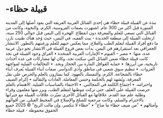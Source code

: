 # -قبيلة حظاء
نبذة عن القبيلة
قبيلة حظاء هي إحدى القبائل العربية العريقة التي يعود أصلها إلى المدينة المنورة قبل أكثر من 300 عام. اشتهرت بصفات الفروسية، الكرم، والنخوة، وكانت من القبائل التي تسعى للعلم والمعرفة دون انقطاع.
الهجرة إلى اليمن
قبل حوالي 250 سنة، ارتحلت القبيلة إلى منطقة الحديدة - بيت الفقيه، في اليمن، حيث وُجد هناك طبيب بارز، ما دفع أفراد القبيلة لتعلم الطب والعلاج، مما يعكس حبهم للعلم ورغبتهم بالتطور.
الانتشار الجغرافي
بعد استقرارهم في اليمن، بدأت بعض فروع القبيلة في الانتشار نحو دول عربية عدة، منها:
	•	مصر – الفيوم
	•	الإمارات العربية المتحدة
	•	العراق
وجود القبيلة في نجد
كانت قبيلة حظاء ضمن القبائل التي سكنت نجد، وكان لها مشاركات في عدة أحداث تاريخية، من أبرزها:
	•	حماية القوافل المارة بين الحجاز ونجد.
	•	التحالفات القبلية لمواجهة الغزوات.
	•	تنظيم سوق شعبي في مناطق وادي الدواسر.
صفات أبناء القبيلة
يُعرف أبناء حظاء بالشجاعة، الكرم، والتمسك بالعهود. كما يمتازون بالعلم والحرص على نقل المعرفة، ويُشهد لهم بالحكمة وحسن المعاملة.
العادات والتقاليد
	•	إكرام الضيف واحترامه.
	•	اجتماع الكلمة في المجالس.
	•	الاحتفاء بالمناسبات القبلية.
الاهتمام بالعلم
حرصت القبيلة على العلم، حتى تركت موطنها لتتعلم الطب، وبرز منها معلمون وقراء وطلبة علم منذ القدم.
علاقاتها مع القبائل الأخرى
تميّزت علاقات القبيلة مع جيرانها بالاحترام والسلم، وكانت مرجعية للصلح والإصلاح في المحيط القبلي.
من أقوالهم وأمثالهم
	•	"من ضيف حظاء ما ضاع"
	•	"حظاء لا تنكسر، وإن مالت الريح"
© 2025 جميع الحقوق محفوظة - قبيلة حظاء


